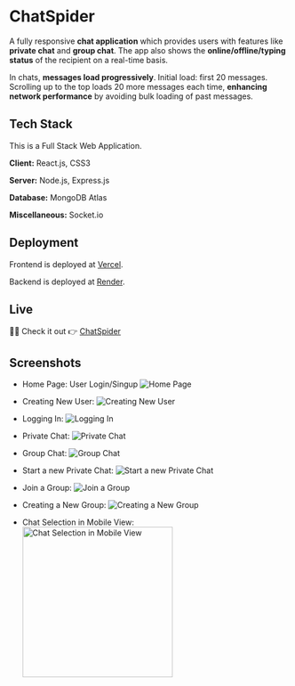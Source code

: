 # ChatSpider

A fully responsive **chat application** which provides users with features like **private chat** and **group chat**. The app also shows the **online/offline/typing status** of the recipient on a real-time basis.

In chats, **messages load progressively**. Initial load: first 20 messages. Scrolling up to the top loads 20 more messages each time, **enhancing network performance** by avoiding bulk loading of past messages.

## Tech Stack

This is a Full Stack Web Application.

**Client:** React.js, CSS3

**Server:** Node.js, Express.js

**Database:** MongoDB Atlas

**Miscellaneous:** Socket.io

## Deployment

Frontend is deployed at [Vercel](https://vercel.com/ "Vercel").

Backend is deployed at [Render](https://render.com/ "Render").

## Live

🎉😋 Check it out 👉 [ChatSpider](https://chat-spider-frontend.vercel.app/ "ChatSpider")

## Screenshots

- Home Page: User Login/Singup
  ![Home Page](snaps/1.png)

- Creating New User:
  ![Creating New User](snaps/2.png)

- Logging In:
  ![Logging In](snaps/3.png)

- Private Chat:
  ![Private Chat](snaps/4.png)

- Group Chat:
  ![Group Chat](snaps/5.png)

- Start a new Private Chat:
  ![Start a new Private Chat](snaps/6.png)

- Join a Group:
  ![Join a Group](snaps/7.png)

- Creating a New Group:
  ![Creating a New Group](snaps/8.png)

- Chat Selection in Mobile View:
  <br/>
  <img src="snaps/9.png" alt="Chat Selection in Mobile View" width="270" />

